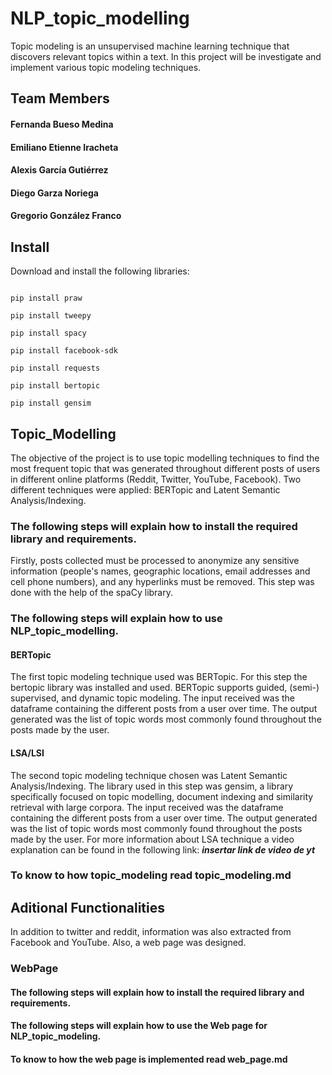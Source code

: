# NLP_topic_modelling

Topic modeling is an unsupervised machine learning technique that discovers relevant topics within a text. In this project will be investigate and implement various topic modeling techniques.

## Team Members
#### Fernanda Bueso Medina
#### Emiliano Etienne Iracheta
#### Alexis García Gutiérrez
#### Diego Garza Noriega
#### Gregorio González Franco

## Install
Download and install the following libraries:

```

pip install praw

pip install tweepy

pip install spacy

pip install facebook-sdk

pip install requests

pip install bertopic

pip install gensim

```
## Topic_Modelling
The objective of the project is to use topic modelling techniques to find the most frequent topic that was generated throughout different posts of users in different online platforms (Reddit, Twitter, YouTube, Facebook). Two different techniques were applied: BERTopic and Latent Semantic Analysis/Indexing.

### The following steps will explain how to install the required library and requirements.
Firstly, posts collected must be processed to anonymize any sensitive information (people's names, geographic locations, email addresses and cell phone numbers), and any hyperlinks must be removed. This step was done with the help of the spaCy library.

### The following steps will explain how to use  NLP_topic_modelling.

#### BERTopic
The first topic modeling technique used was BERTopic. For this step the bertopic library was installed and used. BERTopic supports guided, (semi-) supervised, and dynamic topic modeling. The input received was the dataframe containing the different posts from a user over time. The output generated was the list of topic words most commonly found throughout the posts made by the user.

#### LSA/LSI
The second topic modeling technique chosen was Latent Semantic Analysis/Indexing. The library used in this step was gensim, a library specifically focused on topic modelling, document indexing and similarity retrieval with large corpora. The input received was the dataframe containing the different posts from a user over time. The output generated was the list of topic words most commonly found throughout the posts made by the user.
For more information about LSA technique a video explanation can be found in the following link: ***insertar link de video de yt***

### To know to how topic_modeling read topic_modeling.md

## Aditional Functionalities
In addition to twitter and reddit, information was also extracted from Facebook and YouTube. Also, a web page was designed.

### WebPage

#### The following steps will explain how to install the required library and requirements.

#### The following steps will explain how to use the Web page for  NLP_topic_modeling.

#### To know to how the web page is implemented read web_page.md
